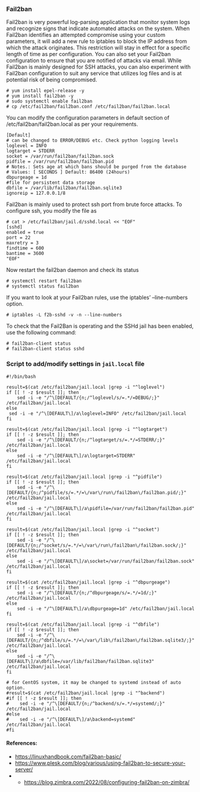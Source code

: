 ### Fail2ban
Fail2ban is very powerful log-parsing application that monitor system logs and recognize signs that indicate automated attacks on the system.
When Fail2ban identifies an attempted compromise using your custom parameters, it will add a new rule to iptables to block the 
IP address from which the attack originates. This restriction will stay in effect for a specific length of time as per configuration.
You can also set your Fail2ban configuration to ensure that you are notified of attacks via email.
While Fail2ban is mainly designed for SSH attacks, you can also experiment with Fail2ban configuration to suit any service that 
utilizes log files and is at potential risk of being compromised.


```
# yum install epel-release -y
# yum install fail2ban -y
# sudo systemctl enable fail2ban
# cp /etc/fail2ban/fail2ban.conf /etc/fail2ban/fail2ban.local

```
You can modify the configuration parameters in default section of /etc/fail2ban/fail2ban.local as per your requirements.
```
[Default]
# can be changed to ERROR/DEBUG etc. Check python logging levels
loglevel = INFO
logtarget = STDERR
socket = /var/run/fail2ban/fail2ban.sock
pidfile = /var/run/fail2ban/fail2ban.pid
# Notes.: Sets age at which bans should be purged from the database
# Values: [ SECONDS ] Default: 86400 (24hours)
dbpurgeage = 1d
#file for persistent data storage
dbfile = /var/lib/fail2ban/fail2ban.sqlite3
ignoreip = 127.0.0.1/8

```
Fail2ban is mainly used to protect ssh port from brute force attacks. To configure ssh, you modify the file as
```
# cat > /etc/fail2ban/jail.d/sshd.local << "EOF"
[sshd]
enabled = true
port = 22
maxretry = 3
findtime = 600
bantime = 3600
"EOF"
```
Now restart the fail2ban daemon and check its status
```
# systemctl restart fail2ban
# systemctl status fail2ban
```

If you want to look at your Fail2ban rules, use the iptables’ –line-numbers option.
```
# iptables -L f2b-sshd -v -n --line-numbers
```
To check that the Fail2Ban is operating and the SSHd jail has been enabled, use the following command:
```
# fail2ban-client status
# fail2ban-client status sshd
```
### Script to add/modify settings in ```jail.local``` file
```
#!/bin/bash

result=$(cat /etc/fail2ban/jail.local |grep -i "^loglevel")
if [[ ! -z $result ]]; then
    sed -i -e "/^\[DEFAULT/{n;/^loglevel/s/=.*/=DEBUG/;}" /etc/fail2ban/jail.local
else
 sed -i -e "/^\[DEFAULT\]/a\loglevel=INFO" /etc/fail2ban/jail.local
fi

result=$(cat /etc/fail2ban/jail.local |grep -i "^logtarget")
if [[ ! -z $result ]]; then
    sed -i -e "/^\[DEFAULT/{n;/^logtarget/s/=.*/=STDERR/;}" /etc/fail2ban/jail.local
else
    sed -i -e "/^\[DEFAULT\]/a\logtarget=STDERR" /etc/fail2ban/jail.local
fi

result=$(cat /etc/fail2ban/jail.local |grep -i "^pidfile")
if [[ ! -z $result ]]; then
    sed -i -e "/^\[DEFAULT/{n;/^pidfile/s/=.*/=\/var\/run\/fail2ban\/fail2ban.pid/;}" /etc/fail2ban/jail.local
else
    sed -i -e "/^\[DEFAULT\]/a\pidfile=/var/run/fail2ban/fail2ban.pid" /etc/fail2ban/jail.local
fi

result=$(cat /etc/fail2ban/jail.local |grep -i "^socket")
if [[ ! -z $result ]]; then
    sed -i -e "/^\[DEFAULT/{n;/^socket/s/=.*/=\/var\/run\/fail2ban\/fail2ban.sock/;}" /etc/fail2ban/jail.local
else
    sed -i -e "/^\[DEFAULT\]/a\socket=/var/run/fail2ban/fail2ban.sock" /etc/fail2ban/jail.local
fi

result=$(cat /etc/fail2ban/jail.local |grep -i "^dbpurgeage")
if [[ ! -z $result ]]; then
    sed -i -e "/^\[DEFAULT/{n;/^dbpurgeage/s/=.*/=1d/;}" /etc/fail2ban/jail.local
else
    sed -i -e "/^\[DEFAULT\]/a\dbpurgeage=1d" /etc/fail2ban/jail.local
fi

result=$(cat /etc/fail2ban/jail.local |grep -i "^dbfile")
if [[ ! -z $result ]]; then
    sed -i -e "/^\[DEFAULT/{n;/^dbfile/s/=.*/=\/var\/lib\/fail2ban\/fail2ban.sqlite3/;}" /etc/fail2ban/jail.local
else
    sed -i -e "/^\[DEFAULT\]/a\dbfile=/var/lib/fail2ban/fail2ban.sqlite3" /etc/fail2ban/jail.local
fi

# for CentOS system, it may be changed to systemd instead of auto option.
#result=$(cat /etc/fail2ban/jail.local |grep -i "^backend")
#if [[ ! -z $result ]]; then
#    sed -i -e "/^\[DEFAULT/{n;/^backend/s/=.*/=systemd/;}" /etc/fail2ban/jail.local
#else
#    sed -i -e "/^\[DEFAULT\]/a\backend=systemd" /etc/fail2ban/jail.local
#fi
```
#### References:
* https://linuxhandbook.com/fail2ban-basic/
* https://www.plesk.com/blog/various/using-fail2ban-to-secure-your-server/
* * https://blog.zimbra.com/2022/08/configuring-fail2ban-on-zimbra/
